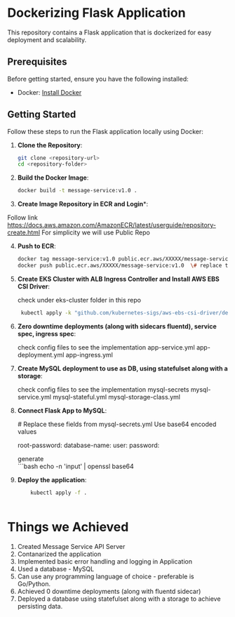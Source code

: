 # Dockerizing Flask Application

This repository contains a Flask application that is dockerized for easy deployment and scalability.

## Prerequisites

Before getting started, ensure you have the following installed:

- Docker: [Install Docker](https://docs.docker.com/get-docker/)


## Getting Started

Follow these steps to run the Flask application locally using Docker:

1. **Clone the Repository**:

   ```bash
   git clone <repository-url>
   cd <repository-folder>

2. **Build the Docker Image**:

   ```bash
   docker build -t message-service:v1.0 .

3. **Create Image Repository in ECR and Login***:

Follow link https://docs.aws.amazon.com/AmazonECR/latest/userguide/repository-create.html
For simplicity we will use Public Repo

4. **Push to ECR**:

   ```bash
   docker tag message-service:v1.0 public.ecr.aws/XXXXX/message-service:v1.0  \# replace the url given by your console
   docker push public.ecr.aws/XXXXX/message-service:v1.0  \# replace the url given by your console

5. **Create EKS Cluster with ALB Ingress Controller and Install AWS EBS CSI Driver**:

   check under eks-cluster folder in this repo

   ```bash
    kubectl apply -k "github.com/kubernetes-sigs/aws-ebs-csi-driver/deploy/kubernetes/overlays/stable/?ref=release-1.27"


6. **Zero downtime deployments (along with sidecars fluentd), service spec, ingress spec**:

    check config files to see the implementation
    app-service.yml
    app-deployment.yml
    app-ingress.yml

7. **Create MySQL deployment to use as DB, using statefulset along with a storage**:

    check config files to see the implementation
    mysql-secrets
    mysql-service.yml
    mysql-stateful.yml
    mysql-storage-class.yml

8. **Connect Flask App to MySQL**:

    \# Replace these fields from  mysql-secrets.yml  Use base64 encoded values

    root-password: <base64 rootpass>
    database-name: <base64 db>
    user: <base64 user>
    password: <base64 pass>

    generate  
        ```bash
        echo -n 'input' | openssl base64
  
9. **Deploy the application**:

    ```bash
        kubectl apply -f .



# Things we Achieved

1. Created Message Service API Server
2. Contanarized the application
3. Implemented basic error handling and logging in Application
4. Used a database - MySQL
5. Can use any programming language of choice - preferable is Go/Python.
6. Achieved 0 downtime deployments (along with fluentd sidecar)
7. Deployed a database using statefulset along with a storage to achieve persisting data.
